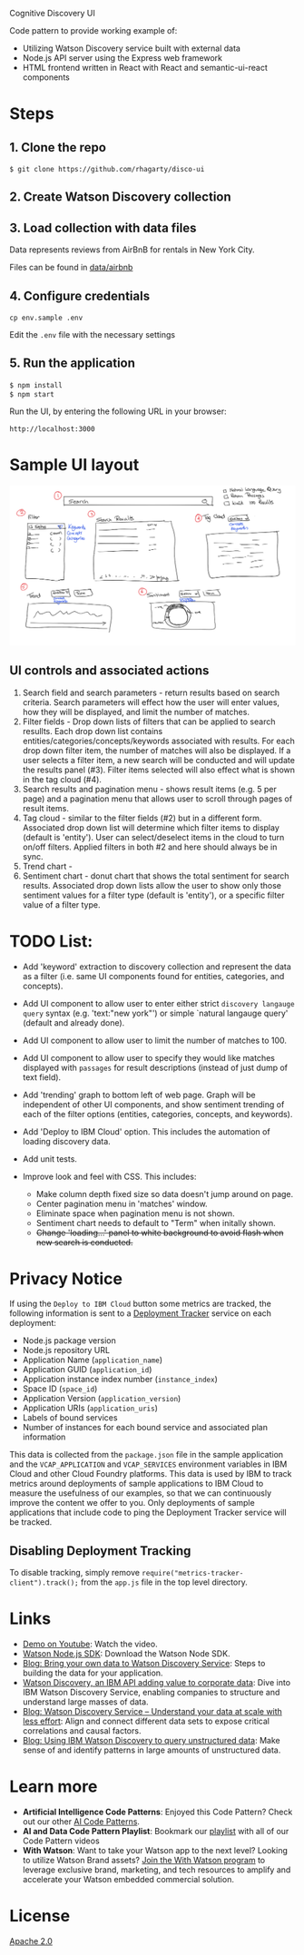 Cognitive Discovery UI

Code pattern to provide working example of:
- Utilizing Watson Discovery service built with external data
- Node.js API server using the Express web framework
- HTML frontend written in React with React and semantic-ui-react components

# Steps
## 1. Clone the repo
```
$ git clone https://github.com/rhagarty/disco-ui
```
## 2. Create Watson Discovery collection
## 3. Load collection with data files

Data represents reviews from AirBnB for rentals in New York City.

Files can be found in [data/airbnb](data/airbnb)

## 4. Configure credentials
```
cp env.sample .env
```
Edit the `.env` file with the necessary settings

## 5. Run the application
```
$ npm install
$ npm start
```
Run the UI, by entering the following URL in your browser:
```
http://localhost:3000
```

# Sample UI layout
 
![](doc/source/images/sample-output.png)

## UI controls and associated actions

1. Search field and search parameters - return results based on search criteria. Search parameters will effect how the user will enter values, how they will be displayed, and limit the number of matches.
2. Filter fields - Drop down lists of filters that can be applied to search resullts. Each drop down list contains entities/categories/concepts/keywords associated with results. For each drop down filter item, the number of matches will also be displayed. If a user selects a filter item, a new search will be conducted and will update the results panel (#3). Filter items selected will also effect what is shown in the tag cloud (#4).
3. Search results and pagination menu - shows result items (e.g. 5 per page) and a pagination menu that allows user to scroll through pages of result items.
4. Tag cloud - similar to the filter fields (#2) but in a different form. Associated drop down list will determine which filter items to display (default is 'entity'). User can select/deselect items in the cloud to turn on/off filters. Applied filters in both #2 and here should always be in sync.
5. Trend chart - 
6. Sentiment chart - donut chart that shows the total sentiment for search results. Associated drop down lists allow the user to show only those sentiment values for a filter type (default is 'entity'), or a specific filter value of a filter type.


# TODO List:
- Add 'keyword' extraction to discovery collection and represent the data as a filter (i.e. same UI components found for entities, categories, and concepts).
- Add UI component to allow user to enter either strict `discovery langauge query` syntax (e.g. 'text:"new york"') or simple `natural langauge query' (default and already done).
- Add UI component to allow user to limit the number of matches to 100.
- Add UI component to allow user to specify they would like matches displayed with `passages` for result descriptions (instead of just dump of text field).
- Add 'trending' graph to bottom left of web page. Graph will be independent of other UI components, and show sentiment trending of each of the filter options (entities, categories, concepts, and keywords).
- Add 'Deploy to IBM Cloud' option. This includes the automation of loading discovery data.
- Add unit tests.
- Improve look and feel with CSS. This includes:

  - Make column depth fixed size so data doesn't jump around on page. 
  - Center pagination menu in 'matches' window.
  - Eliminate space when pagination menu is not shown.
  - Sentiment chart needs to default to "Term" when initally shown.
  - ~~Change 'loading...' panel to white background to avoid flash when new search is conducted.~~

# Privacy Notice

If using the `Deploy to IBM Cloud` button some metrics are tracked, the following information is sent to a [Deployment Tracker](https://github.com/IBM/metrics-tracker-service) service on each deployment:

* Node.js package version
* Node.js repository URL
* Application Name (`application_name`)
* Application GUID (`application_id`)
* Application instance index number (`instance_index`)
* Space ID (`space_id`)
* Application Version (`application_version`)
* Application URIs (`application_uris`)
* Labels of bound services
* Number of instances for each bound service and associated plan information

This data is collected from the `package.json` file in the sample application and the ``VCAP_APPLICATION`` and ``VCAP_SERVICES`` environment variables in IBM Cloud and other Cloud Foundry platforms. This data is used by IBM to track metrics around deployments of sample applications to IBM Cloud to measure the usefulness of our examples, so that we can continuously improve the content we offer to you. Only deployments of sample applications that include code to ping the Deployment Tracker service will be tracked.

## Disabling Deployment Tracking

To disable tracking, simply remove `require("metrics-tracker-client").track();` from the ``app.js`` file in the top level directory.

# Links

* [Demo on Youtube](https://????): Watch the video.
* [Watson Node.js SDK](https://github.com/watson-developer-cloud/node-sdk): Download the Watson Node SDK.
* [Blog: Bring your own data to Watson Discovery Service](doc/index.md): Steps to building the data for your application.
* [Watson Discovery, an IBM API adding value to corporate data](https://bbvaopen4u.com/en/actualidad/watson-discovery-ibm-api-adding-value-corporate-data): Dive into IBM Watson Discovery Service, enabling companies to structure and understand large masses of data.
* [Blog: Watson Discovery Service – Understand your data at scale with less effort](https://www.ibm.com/blogs/watson/2016/12/watson-discovery-service-understand-data-scale-less-effort/): Align and connect different data sets to expose critical correlations and causal factors.
* [Blog: Using IBM Watson Discovery to query unstructured data](https://dzone.com/articles/using-ibm-watson-discovery-to-query-unstructured-d): Make sense of and identify patterns in large amounts of unstructured data.

# Learn more

* **Artificial Intelligence Code Patterns**: Enjoyed this Code Pattern? Check out our other [AI Code Patterns](https://developer.ibm.com/code/technologies/artificial-intelligence/).
* **AI and Data Code Pattern Playlist**: Bookmark our [playlist](https://www.youtube.com/playlist?list=PLzUbsvIyrNfknNewObx5N7uGZ5FKH0Fde) with all of our Code Pattern videos
* **With Watson**: Want to take your Watson app to the next level? Looking to utilize Watson Brand assets? [Join the With Watson program](https://www.ibm.com/watson/with-watson/) to leverage exclusive brand, marketing, and tech resources to amplify and accelerate your Watson embedded commercial solution.

# License
[Apache 2.0](LICENSE)